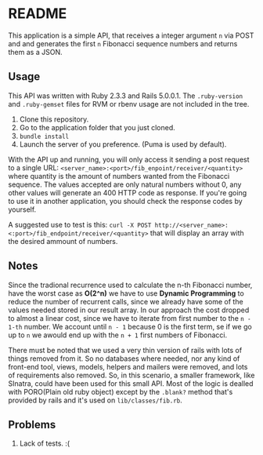 # README

This application is a simple API, that receives a integer argument ```n``` via POST and
and generates the first ```n``` Fibonacci sequence numbers and returns them as a JSON.

## Usage

This API was written with Ruby 2.3.3 and Rails 5.0.0.1. The `.ruby-version` and `.ruby-gemset` 
files for RVM or rbenv usage are not included in the tree.

1. Clone this repository.
2. Go to the application folder that you just cloned.
3. `bundle install`
4. Launch the server of you preference. (Puma is used by default).

With the API up and running, you will only access it sending a post request to a single URL: 
`<server_name>:<port>/fib_enpoint/receiver/<quantity>` where quantity is the amount of numbers
wanted from the Fibonacci sequence. The values accepted are only natural numbers without 0, any 
other values will generate an 400 HTTP code as response. If you're going to use it in another 
application, you should check the response codes by yourself.

A suggested use to test is this: `curl -X POST http://<server_name>:<:port>/fib_endpoint/receiver/<quantity>`
that will display an array with the desired ammount of numbers.

## Notes

Since the tradional recurrence used to calculate the n-th Fibonacci number, have the worst case
as **O(2^n)** we have to use **Dynamic Programming** to reduce the number of recurrent calls, since
we already have some of the values needed stored in our result array. In our approach the cost dropped
to almost a linear cost, since we have to iterate from first number to the `n - 1-th` number. We account
until `n - 1` because 0 is the first term, se if we go up to `n` we awould end up with the `n + 1` first 
numbers of Fibonacci.

There must be noted that we used a very thin version of rails with lots of things removed from it. So no
databases where needed, nor any kind of front-end tool, views, models, helpers and mailers were removed,
and lots of requirements also removed. So, in this scenario, a smaller framework, like SInatra, could have
been used for this small API. Most of the logic is dealled with PORO(Plain old ruby object) except by the `.blank?`
method that's provided by rails and it's used on `lib/classes/fib.rb`.

## Problems

1. Lack of tests. :(

